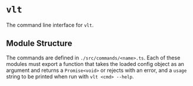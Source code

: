 # `vlt`

The command line interface for `vlt`.

## Module Structure

The commands are defined in `./src/commands/<name>.ts`. Each of
these modules must export a function that takes the loaded config
object as an argument and returns a `Promise<void>` or rejects
with an error, and a `usage` string to be printed when run with
`vlt <cmd> --help`.
